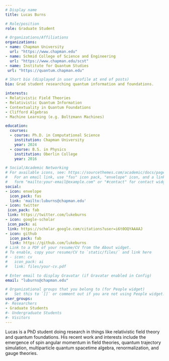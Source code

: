 ```yaml
---
# Display name
title: Lucas Burns

# Role/position
role: Graduate Student

# Organizations/Affiliations
organizations:
- name: Chapman University
  url: "https://www.chapman.edu"
- name: Schmid College of Science and Engineering
  url: "https://www.chapman.edu/scst"
- name: Institute for Quantum Studies
 url: "https://quantum.chapman.edu"

# Short bio (displayed in user profile at end of posts)
bio: Grad student researching quantum information and foundations. 

interests:
- Relativistic Field Theories
- Relativistic Quantum Information
- Contextuality in Quantum Foundations
- Clifford Algebras
- Machine Learning (e.g. Boltzmann Machines)

education:
  courses:
  - course: Ph.D. in Computational Science
    institution: Chapman University
    year: 2024 
  - course: B.S. in Physics
    institution: Oberlin College
    year: 2016

# Social/Academic Networking
# For available icons, see: https://sourcethemes.com/academic/docs/page-builder/#icons
#   For an email link, use "fas" icon pack, "envelope" icon, and a link in the
#   form "mailto:your-email@example.com" or "#contact" for contact widget.
social:
- icon: envelope
  icon_pack: fas
  link: 'mailto:luburns@chapman.edu'
- icon: twitter
 icon_pack: fab
 link: https://twitter.com/lukeburns
- icon: google-scholar
 icon_pack: ai
 link: https://scholar.google.com/citations?user=i6t0OQYAAAAJ
- icon: github
  icon_pack: fab
  link: https://github.com/lukeburns
# Link to a PDF of your resume/CV from the About widget.
# To enable, copy your resume/CV to `static/files/` and link here 
# - icon: cv
#   icon_pack: ai
#   link: files/your-cv.pdf

# Enter email to display Gravatar (if Gravatar enabled in Config)
email: "luburns@chapman.edu"

# Organizational groups that you belong to (for People widget)
#   Set this to `[]` or comment out if you are not using People widget.
user_groups:
#- Researchers
- Graduate Students
#- Undergraduate Students
#- Visitors
---
```


Lucas is a PhD student doing research in things like relativistic field theory and quantum foundations. His recent work and interests include the emergence of spin angular momentum in field theories, quantum trajectory simulation, multiparticle quantum spacetime algebra, renormalization, and gauge theories.